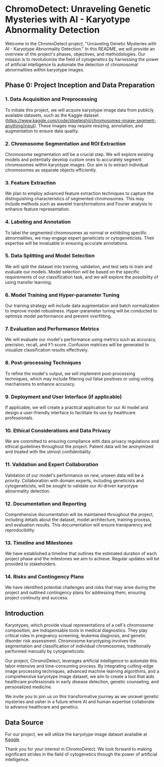 # ChromoDetect: Unraveling Genetic Mysteries with AI - Karyotype Abnormality Detection

Welcome to the ChromoDetect project, "Unraveling Genetic Mysteries with AI - Karyotype Abnormality Detection." In this README, we will provide an overview of the project's phases, objectives, and methodologies. Our mission is to revolutionize the field of cytogenetics by harnessing the power of artificial intelligence to automate the detection of chromosomal abnormalities within karyotype images.

## Phase 0: Project Inception and Data Preparation

### 1. Data Acquisition and Preprocessing
To initiate this project, we will acquire karyotype image data from publicly available datasets, such as the Kaggle dataset (https://www.kaggle.com/code/stpeteishii/chromosomes-image-segment-anything/input). These images may require resizing, annotation, and augmentation to ensure data quality.

### 2. Chromosome Segmentation and ROI Extraction
Chromosome segmentation will be a crucial step. We will explore existing models and potentially develop custom ones to accurately segment chromosomes within karyotype images. Our aim is to extract individual chromosomes as separate objects efficiently.

### 3. Feature Extraction
We plan to employ advanced feature extraction techniques to capture the distinguishing characteristics of segmented chromosomes. This may include methods such as wavelet transformations and Fourier analysis to enhance feature representation.

### 4. Labeling and Annotation
To label the segmented chromosomes as normal or exhibiting specific abnormalities, we may engage expert geneticists or cytogeneticists. Their expertise will be invaluable in ensuring accurate annotations.

### 5. Data Splitting and Model Selection
We will split the dataset into training, validation, and test sets to train and evaluate our models. Model selection will be based on the specific requirements of our classification task, and we will explore the possibility of using transfer learning.

### 6. Model Training and Hyper-parameter Tuning
Our training strategy will include data augmentation and batch normalization to improve model robustness. Hyper-parameter tuning will be conducted to optimize model performance and prevent overfitting.

### 7. Evaluation and Performance Metrics
We will evaluate our model's performance using metrics such as accuracy, precision, recall, and F1-score. Confusion matrices will be generated to visualize classification results effectively.

### 8. Post-processing Techniques
To refine the model's output, we will implement post-processing techniques, which may include filtering out false positives or using voting mechanisms to enhance accuracy.

### 9. Deployment and User Interface (if applicable)
If applicable, we will create a practical application for our AI model and design a user-friendly interface to facilitate its use by healthcare professionals.

### 10. Ethical Considerations and Data Privacy
We are committed to ensuring compliance with data privacy regulations and ethical guidelines throughout the project. Patient data will be anonymized and treated with the utmost confidentiality.

### 11. Validation and Expert Collaboration
Validation of our model's performance on new, unseen data will be a priority. Collaboration with domain experts, including geneticists and cytogeneticists, will be sought to validate our AI-driven karyotype abnormality detection.

### 12. Documentation and Reporting
Comprehensive documentation will be maintained throughout the project, including details about the dataset, model architecture, training process, and evaluation results. This documentation will ensure transparency and reproducibility.

### 13. Timeline and Milestones
We have established a timeline that outlines the estimated duration of each project phase and the milestones we aim to achieve. Regular updates will be provided to stakeholders.

### 14. Risks and Contingency Plans
We have identified potential challenges and risks that may arise during the project and outlined contingency plans for addressing them, ensuring project continuity and success.

## Introduction

Karyotypes, which provide visual representations of a cell's chromosome composition, are indispensable tools in medical diagnostics. They play critical roles in pregnancy screening, leukemia diagnosis, and genetic disorder risk assessment. Chromosome karyotyping involves the segmentation and classification of individual chromosomes, traditionally performed manually by cytogeneticists.

Our project, ChromoDetect, leverages artificial intelligence to automate this labor-intensive and time-consuming process. By integrating cutting-edge image processing techniques, advanced machine learning algorithms, and a comprehensive karyotype image dataset, we aim to create a tool that aids healthcare professionals in early disease detection, genetic counseling, and personalized medicine.

We invite you to join us on this transformative journey as we unravel genetic mysteries and usher in a future where AI and human expertise collaborate to advance healthcare and genetics.

## Data Source
For our project, we will utilize the karyotype image dataset available at [Kaggle](https://www.kaggle.com/code/stpeteishii/chromosomes-image-segment-anything/input).

Thank you for your interest in ChromoDetect. We look forward to making significant strides in the field of cytogenetics through the power of artificial intelligence.
